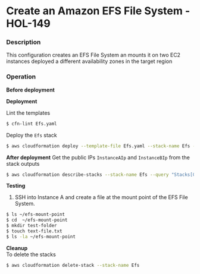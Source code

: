 # Create an Amazon EFS File System - HOL-149

### Description

This configuration creates an EFS File System an mounts it on two EC2 instances deployed a different availability zones in the target region

### Operation

**Before deployment**

**Deployment**

Lint the templates

```bash
$ cfn-lint Efs.yaml
```

Deploy the `Efs` stack

```bash
$ aws cloudformation deploy --template-file Efs.yaml --stack-name Efs --parameter-overrides file://private-parameters.json --capabilities CAPABILITY_NAMED_IAM
```

**After deployment**
Get the public IPs `InstanceAIp` and `InstanceBIp` from the stack outputs

```bash
$ aws cloudformation describe-stacks --stack-name Efs --query "Stacks[0].Outputs" --no-cli-pager
```

**Testing**

1. SSH into Instance A and create a file at the mount point of the EFS File System.

```bash
$ ls ~/efs-mount-point
$ cd  ~/efs-mount-point
$ mkdir test-folder
$ touch text-file.txt
$ ls -la ~/efs-mount-point
```

**Cleanup**  
To delete the stacks

```bash
$ aws cloudformation delete-stack --stack-name Efs
```
